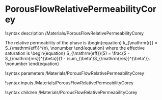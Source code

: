 # PorousFlowRelativePermeabilityCorey
!syntax description /Materials/PorousFlowRelativePermeabilityCorey

The relative permeability of the phase is
\begin{equation}
k_{\mathrm{r}} = S_{\mathrm{eff}}^{n}, \nonumber
\end{equation}
where the effective saturation is
\begin{equation}
S_{\mathrm{eff}}(S) = \frac{S - S_{\mathrm{res}}^{\beta}}{1 -
  \sum_{\beta'}S_{\mathrm{res}}^{\beta'}}. \nonumber
\end{equation}

!syntax parameters /Materials/PorousFlowRelativePermeabilityCorey

!syntax inputs /Materials/PorousFlowRelativePermeabilityCorey

!syntax children /Materials/PorousFlowRelativePermeabilityCorey
